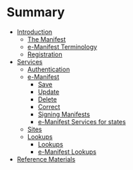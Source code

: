 # Summary

- [Introduction](index.md)
  - [The Manifest](Intro/the-manifest.md)
  - [e-Manifest Terminology](Intro/terminology.md)
  - [Registration](Intro/registration.md)
- [Services](Services/index.md)
  - [Authentication](Services/authentication.md)
  - [e-Manifest](Services/Manifest/save.md)
    - [Save](Services/Manifest/save.md)
    - [Update](Services/Manifest/update.md)
    - [Delete](Services/Manifest/delete.md)
    - [Correct]()
    - [Signing Manifests]()
    - [e-Manifest Services for states](Services/Manifest/states.md)
  - [Sites]()
  - [Lookups](Services/Lookup/lookup.md)
    - [Lookups](Services/Lookup/lookup.md)
    - [e-Manifest Lookups](Services/Lookup/e-manifest.md)
- [Reference Materials](references.md)
